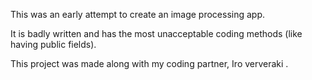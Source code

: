 This was an early attempt to create an image processing app. 

It is badly written and has the most unacceptable coding methods (like having public fields).

This project was made along with my coding partner, Iro ververaki .
